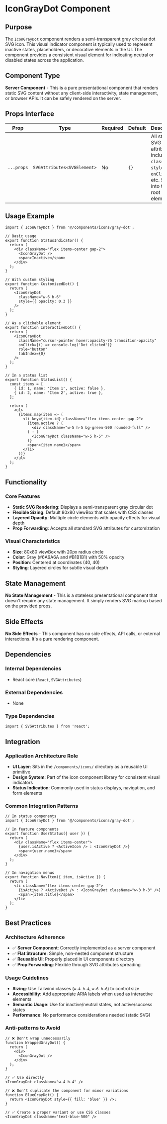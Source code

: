# IconGrayDot Component

## Purpose
The `IconGrayDot` component renders a semi-transparent gray circular dot SVG icon. This visual indicator component is typically used to represent inactive states, placeholders, or decorative elements in the UI. The component provides a consistent visual element for indicating neutral or disabled states across the application.

## Component Type
**Server Component** - This is a pure presentational component that renders static SVG content without any client-side interactivity, state management, or browser APIs. It can be safely rendered on the server.

## Props Interface

| Prop | Type | Required | Default | Description |
|------|------|----------|---------|-------------|
| `...props` | `SVGAttributes<SVGElement>` | No | `{}` | All standard SVG attributes including `className`, `style`, `onClick`, etc. Spread into the root SVG element |

## Usage Example

```tsx
import { IconGrayDot } from '@/components/icons/gray-dot';

// Basic usage
export function StatusIndicator() {
  return (
    <div className="flex items-center gap-2">
      <IconGrayDot />
      <span>Inactive</span>
    </div>
  );
}

// With custom styling
export function CustomizedDot() {
  return (
    <IconGrayDot 
      className="w-6 h-6" 
      style={{ opacity: 0.3 }}
    />
  );
}

// As a clickable element
export function InteractiveDot() {
  return (
    <IconGrayDot 
      className="cursor-pointer hover:opacity-75 transition-opacity"
      onClick={() => console.log('Dot clicked')}
      role="button"
      tabIndex={0}
    />
  );
}

// In a status list
export function StatusList() {
  const items = [
    { id: 1, name: 'Item 1', active: false },
    { id: 2, name: 'Item 2', active: true },
  ];

  return (
    <ul>
      {items.map(item => (
        <li key={item.id} className="flex items-center gap-2">
          {item.active ? (
            <div className="w-5 h-5 bg-green-500 rounded-full" />
          ) : (
            <IconGrayDot className="w-5 h-5" />
          )}
          <span>{item.name}</span>
        </li>
      ))}
    </ul>
  );
}
```

## Functionality

### Core Features
- **Static SVG Rendering**: Displays a semi-transparent gray circular dot
- **Flexible Sizing**: Default 80x80 viewBox that scales with CSS classes
- **Layered Opacity**: Multiple circle elements with opacity effects for visual depth
- **Prop Forwarding**: Accepts all standard SVG attributes for customization

### Visual Characteristics
- **Size**: 80x80 viewBox with 20px radius circle
- **Color**: Gray (#6A6A6A and #B1B1B1) with 50% opacity
- **Position**: Centered at coordinates (40, 40)
- **Styling**: Layered circles for subtle visual depth

## State Management
**No State Management** - This is a stateless presentational component that doesn't require any state management. It simply renders SVG markup based on the provided props.

## Side Effects
**No Side Effects** - This component has no side effects, API calls, or external interactions. It's a pure rendering component.

## Dependencies

### Internal Dependencies
- React core (`React`, `SVGAttributes`)

### External Dependencies
- None

### Type Dependencies
```tsx
import { SVGAttributes } from 'react';
```

## Integration

### Application Architecture Role
- **UI Layer**: Sits in the `/components/icons/` directory as a reusable UI primitive
- **Design System**: Part of the icon component library for consistent visual indicators
- **Status Indication**: Commonly used in status displays, navigation, and form elements

### Common Integration Patterns
```tsx
// In status components
import { IconGrayDot } from '@/components/icons/gray-dot';

// In feature components
export function UserStatus({ user }) {
  return (
    <div className="flex items-center">
      {user.isActive ? <ActiveIcon /> : <IconGrayDot />}
      <span>{user.name}</span>
    </div>
  );
}

// In navigation menus
export function NavItem({ item, isActive }) {
  return (
    <li className="flex items-center gap-2">
      {isActive ? <ActiveDot /> : <IconGrayDot className="w-3 h-3" />}
      <span>{item.title}</span>
    </li>
  );
}
```

## Best Practices

### Architecture Adherence
- ✅ **Server Component**: Correctly implemented as a server component
- ✅ **Flat Structure**: Simple, non-nested component structure
- ✅ **Reusable UI**: Properly placed in UI components directory
- ✅ **Prop Forwarding**: Flexible through SVG attributes spreading

### Usage Guidelines
- **Sizing**: Use Tailwind classes (`w-4 h-4`, `w-6 h-6`) to control size
- **Accessibility**: Add appropriate ARIA labels when used as interactive elements
- **Semantic Usage**: Use for inactive/neutral states, not active/success states
- **Performance**: No performance considerations needed (static SVG)

### Anti-patterns to Avoid
```tsx
// ❌ Don't wrap unnecessarily
function WrappedGrayDot() {
  return (
    <div>
      <IconGrayDot />
    </div>
  );
}

// ✅ Use directly
<IconGrayDot className="w-4 h-4" />

// ❌ Don't duplicate the component for minor variations
function BlueGrayDot() {
  return <IconGrayDot style={{ fill: 'blue' }} />;
}

// ✅ Create a proper variant or use CSS classes
<IconGrayDot className="text-blue-500" />
```